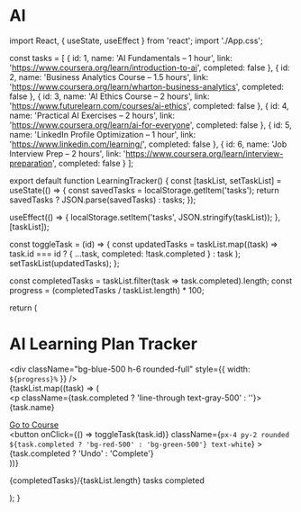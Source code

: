 # AI
import React, { useState, useEffect } from 'react';
import './App.css';

const tasks = [
  { id: 1, name: 'AI Fundamentals – 1 hour', link: 'https://www.coursera.org/learn/introduction-to-ai', completed: false },
  { id: 2, name: 'Business Analytics Course – 1.5 hours', link: 'https://www.coursera.org/learn/wharton-business-analytics', completed: false },
  { id: 3, name: 'AI Ethics Course – 2 hours', link: 'https://www.futurelearn.com/courses/ai-ethics', completed: false },
  { id: 4, name: 'Practical AI Exercises – 2 hours', link: 'https://www.coursera.org/learn/ai-for-everyone', completed: false },
  { id: 5, name: 'LinkedIn Profile Optimization – 1 hour', link: 'https://www.linkedin.com/learning/', completed: false },
  { id: 6, name: 'Job Interview Prep – 2 hours', link: 'https://www.coursera.org/learn/interview-preparation', completed: false }
];

export default function LearningTracker() {
  const [taskList, setTaskList] = useState(() => {
    const savedTasks = localStorage.getItem('tasks');
    return savedTasks ? JSON.parse(savedTasks) : tasks;
  });

  useEffect(() => {
    localStorage.setItem('tasks', JSON.stringify(taskList));
  }, [taskList]);

  const toggleTask = (id) => {
    const updatedTasks = taskList.map((task) =>
      task.id === id ? { ...task, completed: !task.completed } : task
    );
    setTaskList(updatedTasks);
  };

  const completedTasks = taskList.filter(task => task.completed).length;
  const progress = (completedTasks / taskList.length) * 100;

  return (
    <div className="min-h-screen bg-gray-100 p-8">
      <h1 className="text-4xl font-bold mb-6 text-center">AI Learning Plan Tracker</h1>
      <div className="w-full bg-gray-300 rounded-full h-6 mb-4">
        <div
          className="bg-blue-500 h-6 rounded-full"
          style={{ width: `${progress}%` }}
        />
      </div>
      <div className="grid gap-4">
        {taskList.map((task) => (
          <div key={task.id} className="bg-white shadow-md rounded-lg p-4 flex justify-between items-center">
            <div>
              <p className={task.completed ? 'line-through text-gray-500' : ''}>{task.name}</p>
              <a href={task.link} target="_blank" rel="noopener noreferrer" className="text-blue-500 underline">Go to Course</a>
            </div>
            <button
              onClick={() => toggleTask(task.id)}
              className={`px-4 py-2 rounded ${task.completed ? 'bg-red-500' : 'bg-green-500'} text-white`}
            >
              {task.completed ? 'Undo' : 'Complete'}
            </button>
          </div>
        ))}
      </div>
      <p className="text-lg font-semibold mt-6 text-center">{completedTasks}/{taskList.length} tasks completed</p>
    </div>
  );
}
